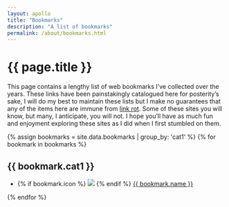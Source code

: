 ```yaml
---
layout: apollo
title: "Bookmarks"
description: "A list of bookmarks"
permalink: /about/bookmarks.html
---
```


<h1>{{ page.title }}</h1>
<div class="content">
	<p>This page contains a lengthy list of web bookmarks I’ve collected over the years. These links have been painstakingly catalogued here for posterity’s sake, I will do my best to maintain these lists but I make no guarantees that any of the items here are immune from <a href="https://en.wikipedia.org/wiki/Link_rot" title="link rot" target="_blank">link rot</a>. Some of these sites you will know, but many, I anticipate, you will not. I hope you’ll have as much fun and enjoyment exploring these sites as I did when I first stumbled on them.</p>

<div class="post">
	
{% assign bookmarks = site.data.bookmarks | group_by: 'cat1' %}
{% for bookmark in bookmarks %}
	<h2>{{ bookmark.cat1 }}</h2>
	<ul class="bookmarks">
			<li>
				{% if bookmark.icon %}
					<img class="favicon" src="{{ bookmark.icon }}" />
				{% endif %} 
				<a href="{{ bookmark.src }}" title="{{ bookmark.name }}" target="_blank">{{ bookmark.name }}</a>
			</li>
	</ul>
{% endfor %}

</div>
</div>
